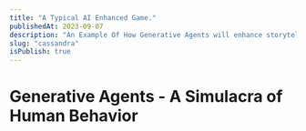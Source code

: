 ```yaml
---
title: "A Typical AI Enhanced Game."
publishedAt: 2023-09-07
description: "An Example Of How Generative Agents will enhance storytelling"
slug: "cassandra"
isPublish: true
---
```


# Generative Agents - A Simulacra of Human Behavior
